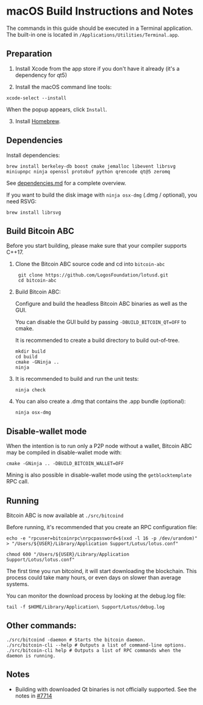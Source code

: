 macOS Build Instructions and Notes
====================================
The commands in this guide should be executed in a Terminal application.
The built-in one is located in `/Applications/Utilities/Terminal.app`.

Preparation
-----------

1.  Install Xcode from the app store if you don't have it already (it's a dependency for qt5)

2.  Install the macOS command line tools:

`xcode-select --install`

When the popup appears, click `Install`.

3.  Install [Homebrew](https://brew.sh).

Dependencies
----------------------

Install dependencies:

    brew install berkeley-db boost cmake jemalloc libevent librsvg miniupnpc ninja openssl protobuf python qrencode qt@5 zeromq

See [dependencies.md](dependencies.md) for a complete overview.

If you want to build the disk image with `ninja osx-dmg` (.dmg / optional), you need RSVG:

    brew install librsvg

Build Bitcoin ABC
-----------------

Before you start building, please make sure that your compiler supports C++17.

1. Clone the Bitcoin ABC source code and cd into `bitcoin-abc`

        git clone https://github.com/LogosFoundation/lotusd.git
        cd bitcoin-abc

2.  Build Bitcoin ABC:

    Configure and build the headless Bitcoin ABC binaries as well as the GUI.

    You can disable the GUI build by passing `-DBUILD_BITCOIN_QT=OFF` to cmake.

    It is recommended to create a build directory to build out-of-tree.

        mkdir build
        cd build
        cmake -GNinja ..
        ninja

3.  It is recommended to build and run the unit tests:

        ninja check

4.  You can also create a .dmg that contains the .app bundle (optional):

        ninja osx-dmg

Disable-wallet mode
--------------------
When the intention is to run only a P2P node without a wallet, Bitcoin ABC may be compiled in
disable-wallet mode with:

    cmake -GNinja .. -DBUILD_BITCOIN_WALLET=OFF

Mining is also possible in disable-wallet mode using the `getblocktemplate` RPC call.

Running
-------

Bitcoin ABC is now available at `./src/bitcoind`

Before running, it's recommended that you create an RPC configuration file:

    echo -e "rpcuser=bitcoinrpc\nrpcpassword=$(xxd -l 16 -p /dev/urandom)" > "/Users/${USER}/Library/Application Support/Lotus/lotus.conf"

    chmod 600 "/Users/${USER}/Library/Application Support/Lotus/lotus.conf"

The first time you run bitcoind, it will start downloading the blockchain. This process could take many hours, or even days on slower than average systems.

You can monitor the download process by looking at the debug.log file:

    tail -f $HOME/Library/Application\ Support/Lotus/debug.log

Other commands:
-------

    ./src/bitcoind -daemon # Starts the bitcoin daemon.
    ./src/bitcoin-cli --help # Outputs a list of command-line options.
    ./src/bitcoin-cli help # Outputs a list of RPC commands when the daemon is running.

Notes
-----

* Building with downloaded Qt binaries is not officially supported. See the notes in [#7714](https://github.com/bitcoin/bitcoin/issues/7714)
